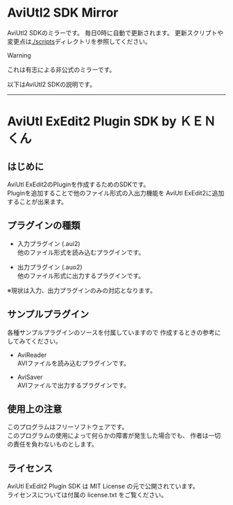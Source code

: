 # AviUtl2 SDK Mirror

AviUtl2 SDKのミラーです。
毎日0時に自動で更新されます。
更新スクリプトや変更点は[./scripts](./scripts)ディレクトリを参照してください。

> [!WARNING]
> これは有志による非公式のミラーです。

以下はAviUtl2 SDKの説明です。

---

# AviUtl ExEdit2 Plugin SDK by ＫＥＮくん

## はじめに

AviUtl ExEdit2のPluginを作成するためのSDKです。  
Pluginを追加することで他のファイル形式の入出力機能を
AviUtl ExEdit2に追加することが出来ます。

## プラグインの種類

- 入力プラグイン (.aui2)  
   他のファイル形式を読み込むプラグインです。

- 出力プラグイン (.auo2)  
   他のファイル形式に出力するプラグインです。

※現状は入力、出力プラグインのみの対応となります。

## サンプルプラグイン

各種サンプルプラグインのソースを付属していますので
作成するときの参考にしてみてください。

- AviReader  
   AVIファイルを読み込むプラグインです。

- AviSaver  
   AVIファイルで出力するプラグインです。

## 使用上の注意

このプログラムはフリーソフトウェアです。  
このプログラムの使用によって何らかの障害が発生した場合でも、
作者は一切の責任を負わないものとします。

## ライセンス

AviUtl ExEdit2 Plugin SDK は MIT License の元で公開されています。  
ライセンスについては付属の license.txt をご覧ください。
